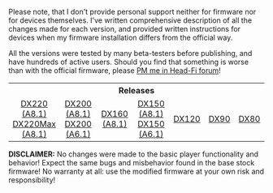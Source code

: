 Please note, that I don't provide personal support neither for firmware nor for devices themselves. I've written comprehensive description of all the changes made for each version, and provided written instructions for devices when my firmware installation differs from the official way.

All the versions were tested by many beta-testers before publishing, and have hundreds of active users. Should you find that something is worse than with the official firmware, please [PM me in Head-Fi forum](https://www.head-fi.org/conversations/add?to=Lurker0)!

<table width="100%">
  <tr>
    <th colspan="7" align="center">Releases</th>
  </tr>
  <tr>
    <td width="16%" align="center"><a href="https://github.com/Lurker00/DX220-Firmware-Add-on/releases">DX220 (A8.1)</a><br /><a href="https://github.com/Lurker00/DX220Max-Firmware-Add-on/releases">DX220Max (A8.1)</a></td>
    <td width="16%" align="center"><a href="https://github.com/Lurker00/DX200-Firmware-Add-on/releases">DX200 (A8.1)</a><br /><a href="https://github.com/Lurker00/DX200-firmware/releases">DX200 (A6.1)</a></td>
    <td width="16%" align="center"><a href="https://github.com/Lurker00/DX160-Firmware-Add-on/releases">DX160 (A8.1)</a></td>
    <td width="16%" align="center"><a href="https://github.com/Lurker00/DX150-Firmware-Add-on/releases">DX150 (A8.1)</a><br /><a href="https://github.com/Lurker00/DX150-firmware/releases">DX150 (A6.1)</a></td>
    <td width="12%" align="center"><a href="https://github.com/Lurker00/DX120-firmware/releases">DX120</a></td>
    <td width="12%" align="center"><a href="https://github.com/Lurker00/DX90-firmware/releases">DX90</a></td>
    <td width="12%" align="center"><a href="https://github.com/Lurker00/DX80-firmware/releases">DX80</a></td>
  </tr>
</table>

**DISCLAIMER:** No changes were made to the basic player functionality and behavior! Expect the same bugs and misbehavior found in the base stock firmware! No warranty at all: use the modified firmware at your own risk and responsibility!
